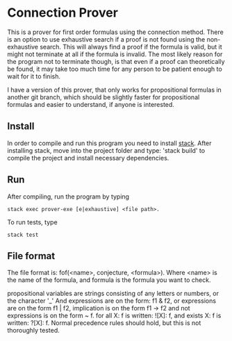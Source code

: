 # Connection Prover

This is a prover for first order formulas using the connection method. There
is an option to use exhaustive search if a proof is not found using the
non-exhaustive search. This will always find a proof if the formula is valid,
but it might not terminate at all if the formula is invalid. The most likely
reason for the program not to terminate though, is that even if a proof can
theoretically be found, it may take too much time for any person to be
patient enough to wait for it to finish.

I have a version of this prover, that only works for propositional formulas in
another git branch, which should be slightly faster for propositional formulas
and easier to understand, if anyone is interested.

## Install

In order to compile and run this program you need to install [stack](https://docs.haskellstack.org/en/stable/install_and_upgrade/).
After installing stack, move into the project folder and type: 'stack build' to
compile the project and install necessary dependencies.

## Run

After compiling, run the program by typing
```
stack exec prover-exe [e|exhaustive] <file path>.
```
To run tests, type
```
stack test
```

## File format

The file format is: fof(\<name\>, conjecture, \<formula\>). Where \<name\> is
the name of the formula, and formula is the formula you want to check.

propositional variables are strings consisting of any letters or numbers, or the
character '_'  And expressions are on the form: f1 & f2, or expressions are on
the form f1 | f2, implication is on the form f1 -> f2 and not expressions is on
the form ~ f. for all X: f is written: ![X]: f,  and exists X: f is written:
?[X]: f. Normal precedence rules should hold, but this is not thoroughly tested.
